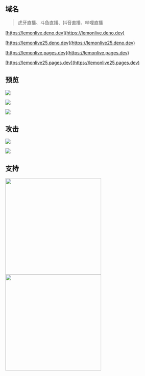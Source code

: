 ## 域名

> 虎牙直播、斗鱼直播、抖音直播、哔哩直播

[https://lemonlive.deno.dev](https://lemonlive.deno.dev)

[https://lemonlive25.deno.dev](https://lemonlive25.deno.dev)

[https://lemonlive.pages.dev](https://lemonlive.pages.dev)

[https://lemonlive25.pages.dev](https://lemonlive25.pages.dev)

## 预览

![](https://i0.hdslb.com/bfs/article/3c08b10b31ca9b70d65cb1eec7c9b3d898845873.png)

![](https://i0.hdslb.com/bfs/article/78afa042d882f917e514fc516141eca898845873.png)

![](https://i0.hdslb.com/bfs/article/4596f99ae7be713dc96d3dc33b3a3dcc98845873.png)

## 攻击

![](https://i0.hdslb.com/bfs/article/45515a1ac34fabcb82be075c5d96e34898845873.png@1e_1c.webp)

![](https://i0.hdslb.com/bfs/article/5ea80da142632800724d523d5f7ed80098845873.png)

## 支持

<div>
  <img height="300" style="margin-right:20px" src="https://i0.hdslb.com/bfs/article/828b4686d0bcd7a427939b1f121f322898845873.png">
  <img height="300" src="https://i0.hdslb.com/bfs/article/d07b5e8cbae76f0fc38a8049c433d3d598845873.jpg">
</div>
